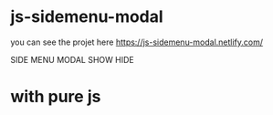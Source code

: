 # js-sidemenu-modal

you can see the projet here https://js-sidemenu-modal.netlify.com/

SIDE MENU
MODAL SHOW HIDE 

# with pure js 
